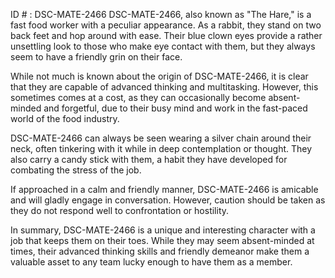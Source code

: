 ID # : DSC-MATE-2466
DSC-MATE-2466, also known as "The Hare," is a fast food worker with a peculiar appearance. As a rabbit, they stand on two back feet and hop around with ease. Their blue clown eyes provide a rather unsettling look to those who make eye contact with them, but they always seem to have a friendly grin on their face. 

While not much is known about the origin of DSC-MATE-2466, it is clear that they are capable of advanced thinking and multitasking. However, this sometimes comes at a cost, as they can occasionally become absent-minded and forgetful, due to their busy mind and work in the fast-paced world of the food industry. 

DSC-MATE-2466 can always be seen wearing a silver chain around their neck, often tinkering with it while in deep contemplation or thought. They also carry a candy stick with them, a habit they have developed for combating the stress of the job.

If approached in a calm and friendly manner, DSC-MATE-2466 is amicable and will gladly engage in conversation. However, caution should be taken as they do not respond well to confrontation or hostility. 

In summary, DSC-MATE-2466 is a unique and interesting character with a job that keeps them on their toes. While they may seem absent-minded at times, their advanced thinking skills and friendly demeanor make them a valuable asset to any team lucky enough to have them as a member.